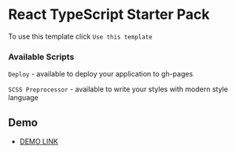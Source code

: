 # React TypeScript Starter Pack

To use this template click `Use this template`

### Available Scripts

`Deploy` - available to deploy your application to gh-pages

`SCSS Preprocessor` - available to write your styles with modern style language

## Demo
- [DEMO LINK](https://fe-feb23-webwizards.github.io/phone_catalog_front/)